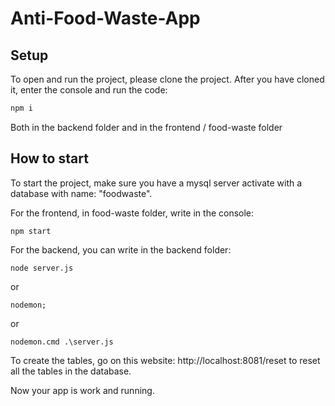 # Anti-Food-Waste-App

## Setup

To open and run the project, please clone the project. After you have cloned it, enter the console and run the code:

```bash
npm i
```

Both in the backend folder and in the frontend / food-waste folder

## How to start

To start the project, make sure you have a mysql server activate with a database with name: "foodwaste".

For the frontend, in food-waste folder, write in the console:

```node
npm start
```

For the backend, you can write in the backend folder:

```node
node server.js
```

or

```node
nodemon;
```

or

```node
nodemon.cmd .\server.js
```

To create the tables, go on this website:
http://localhost:8081/reset
to reset all the tables in the database.

Now your app is work and running.
